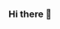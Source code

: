 ### Hi there 👋

<!--
**DrChenziyan/DrChenziyan** is a ✨ _special_ ✨ repository because its `README.md` (this file) appears on your GitHub profile.

Here are some ideas to get you started:

- 🔭 I’m currently working on 
  - Machine Learning and Deep Learning
  - Medical Imaging
- 🌱 I’m currently learning
  - 👨‍⚕️ Medical Imaging processing and Artificial Intelligence
  - 🧠  Graph Theory and Brain Network
  - 🎸  Bass
- 👯 I’m looking to collaborate on ...
- 🤔 I’m looking for help with ...
- 💬 Ask me about ...
- 📫 How to reach me: ...
- 😄 Pronouns: ...
- ⚡ Fun fact: ...
-->

